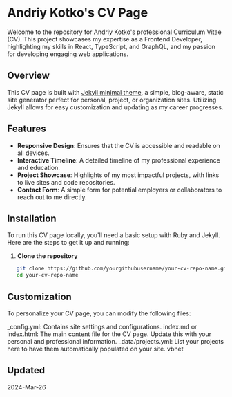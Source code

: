 # Andriy Kotko's CV Page

Welcome to the repository for Andriy Kotko's professional Curriculum Vitae (CV). This project showcases my expertise as a Frontend Developer, highlighting my skills in React, TypeScript, and GraphQL, and my passion for developing engaging web applications.

## Overview

This CV page is built with [Jekyll minimal theme](https://pages-themes.github.io/minimal/), a simple, blog-aware, static site generator perfect for personal, project, or organization sites. Utilizing Jekyll allows for easy customization and updating as my career progresses.

## Features

- **Responsive Design**: Ensures that the CV is accessible and readable on all devices.
- **Interactive Timeline**: A detailed timeline of my professional experience and education.
- **Project Showcase**: Highlights of my most impactful projects, with links to live sites and code repositories.
- **Contact Form**: A simple form for potential employers or collaborators to reach out to me directly.

## Installation

To run this CV page locally, you'll need a basic setup with Ruby and Jekyll. Here are the steps to get it up and running:

1. **Clone the repository**

```bash
   git clone https://github.com/yourgithubusername/your-cv-repo-name.git
   cd your-cv-repo-name
```

## Customization

To personalize your CV page, you can modify the following files:

\_config.yml: Contains site settings and configurations.
index.md or index.html: The main content file for the CV page. Update this with your personal and professional information.
\_data/projects.yml: List your projects here to have them automatically populated on your site.
vbnet

## Updated

2024-Mar-26
